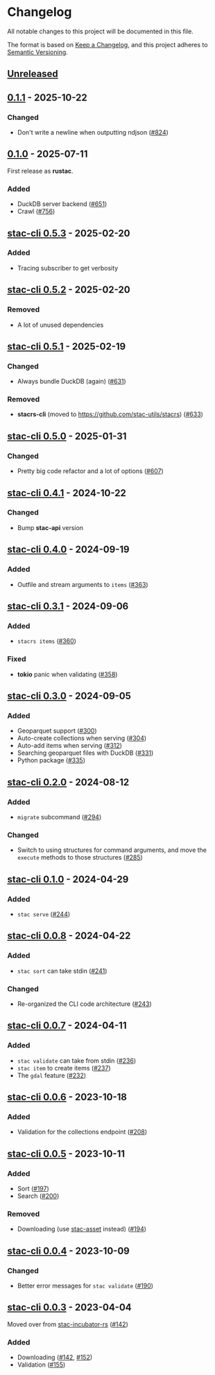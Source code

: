 # Changelog

All notable changes to this project will be documented in this file.

The format is based on [Keep a Changelog](https://keepachangelog.com/en/1.0.0/), and this project adheres to [Semantic Versioning](https://semver.org/spec/v2.0.0.html).

## [Unreleased]

## [0.1.1] - 2025-10-22

### Changed

- Don't write a newline when outputting ndjson ([#824](https://github.com/stac-utils/rustac/pull/824))

## [0.1.0] - 2025-07-11

First release as **rustac**.

### Added

- DuckDB server backend ([#651](https://github.com/stac-utils/rustac/pull/651))
- Crawl ([#756](https://github.com/stac-utils/rustac/pull/756))

## [stac-cli 0.5.3] - 2025-02-20

### Added

- Tracing subscriber to get verbosity

## [stac-cli 0.5.2] - 2025-02-20

### Removed

- A lot of unused dependencies

## [stac-cli 0.5.1] - 2025-02-19

### Changed

- Always bundle DuckDB (again) ([#631](https://github.com/stac-utils/rustac/pull/631))

### Removed

- **stacrs-cli** (moved to <https://github.com/stac-utils/stacrs>) ([#633](https://github.com/stac-utils/rustac/pull/633))

## [stac-cli 0.5.0] - 2025-01-31

### Changed

- Pretty big code refactor and a lot of options ([#607](https://github.com/stac-utils/rustac/pull/607))

## [stac-cli 0.4.1] - 2024-10-22

### Changed

- Bump **stac-api** version

## [stac-cli 0.4.0] - 2024-09-19

### Added

- Outfile and stream arguments to `items` ([#363](https://github.com/stac-utils/rustac/pull/363))

## [stac-cli 0.3.1] - 2024-09-06

### Added

- `stacrs items` ([#360](https://github.com/stac-utils/rustac/pull/360))

### Fixed

- **tokio** panic when validating ([#358](https://github.com/stac-utils/rustac/pull/358))

## [stac-cli 0.3.0] - 2024-09-05

### Added

- Geoparquet support ([#300](https://github.com/stac-utils/rustac/pull/300))
- Auto-create collections when serving ([#304](https://github.com/stac-utils/rustac/pull/304))
- Auto-add items when serving ([#312](https://github.com/stac-utils/rustac/pull/312))
- Searching geoparquet files with DuckDB ([#331](https://github.com/stac-utils/rustac/pull/331))
- Python package ([#335](https://github.com/stac-utils/rustac/pull/335))

## [stac-cli 0.2.0] - 2024-08-12

### Added

- `migrate` subcommand ([#294](https://github.com/stac-utils/rustac/pull/294))

### Changed

- Switch to using structures for command arguments, and move the `execute` methods to those structures ([#285](https://github.com/stac-utils/rustac/pull/285))

## [stac-cli 0.1.0] - 2024-04-29

### Added

- `stac serve` ([#244](https://github.com/stac-utils/rustac/pull/244))

## [stac-cli 0.0.8] - 2024-04-22

### Added

- `stac sort` can take stdin ([#241](https://github.com/stac-utils/rustac/pull/241))

### Changed

- Re-organized the CLI code architecture ([#243](https://github.com/stac-utils/rustac/pull/243))

## [stac-cli 0.0.7] - 2024-04-11

### Added

- `stac validate` can take from stdin ([#236](https://github.com/stac-utils/rustac/pull/236))
- `stac item` to create items ([#237](https://github.com/stac-utils/rustac/pull/237))
- The `gdal` feature ([#232](https://github.com/stac-utils/rustac/pull/232))

## [stac-cli 0.0.6] - 2023-10-18

### Added

- Validation for the collections endpoint ([#208](https://github.com/stac-utils/rustac/pull/208))

## [stac-cli 0.0.5] - 2023-10-11

### Added

- Sort ([#197](https://github.com/stac-utils/rustac/pull/197))
- Search ([#200](https://github.com/stac-utils/rustac/pull/200))

### Removed

- Downloading (use [stac-asset](https://github.com/stac-utils/stac-asset) instead) ([#194](https://github.com/stac-utils/rustac/pull/194))

## [stac-cli 0.0.4] - 2023-10-09

### Changed

- Better error messages for `stac validate` ([#190](https://github.com/stac-utils/rustac/pull/190))

## [stac-cli 0.0.3] - 2023-04-04

Moved over from [stac-incubator-rs](https://github.com/gadomski/stac-incubator-rs) ([#142](https://github.com/stac-utils/rustac/pull/142))

### Added

- Downloading ([#142](https://github.com/stac-utils/rustac/pull/142), [#152](https://github.com/stac-utils/rustac/pull/152))
- Validation ([#155](https://github.com/stac-utils/rustac/pull/155))

[Unreleased]: https://github.com/stac-utils/rustac/compare/rustac-v0.1.1..main
[0.1.1]: https://github.com/stac-utils/rustac/compare/rustac-v0.1.0..rustac-v0.1.1
[0.1.0]: https://github.com/stac-utils/rustac/tree/rustac-v0.1.0
[stac-cli 0.5.3]: https://github.com/stac-utils/rustac/compare/stac-cli-v0.5.2..stac-cli-v0.5.3
[stac-cli 0.5.2]: https://github.com/stac-utils/rustac/compare/stac-cli-v0.5.1..stac-cli-v0.5.2
[stac-cli 0.5.1]: https://github.com/stac-utils/rustac/compare/stac-cli-v0.5.0..stac-cli-v0.5.1
[stac-cli 0.5.0]: https://github.com/stac-utils/rustac/compare/stac-cli-v0.4.1..stac-cli-v0.5.0
[stac-cli 0.4.1]: https://github.com/stac-utils/rustac/compare/stac-cli-v0.4.0..stac-cli-v0.4.1
[stac-cli 0.4.0]: https://github.com/stac-utils/rustac/compare/stac-cli-v0.3.1..stac-cli-v0.4.0
[stac-cli 0.3.1]: https://github.com/stac-utils/rustac/compare/stac-cli-v0.3.0..stac-cli-v0.3.1
[stac-cli 0.3.0]: https://github.com/stac-utils/rustac/compare/stac-cli-v0.2.0..stac-cli-v0.3.0
[stac-cli 0.2.0]: https://github.com/stac-utils/rustac/compare/stac-cli-v0.1.0..stac-cli-v0.2.0
[stac-cli 0.1.0]: https://github.com/stac-utils/rustac/compare/stac-cli-v0.0.8..stac-cli-v0.1.0
[stac-cli 0.0.8]: https://github.com/stac-utils/rustac/compare/stac-cli-v0.0.7..stac-cli-v0.0.8
[stac-cli 0.0.7]: https://github.com/stac-utils/rustac/compare/stac-cli-v0.0.6..stac-cli-v0.0.7
[stac-cli 0.0.6]: https://github.com/stac-utils/rustac/compare/stac-cli-v0.0.5..stac-cli-v0.0.6
[stac-cli 0.0.5]: https://github.com/stac-utils/rustac/compare/stac-cli-v0.0.4..stac-cli-v0.0.5
[stac-cli 0.0.4]: https://github.com/stac-utils/rustac/compare/stac-cli-v0.0.3..stac-cli-v0.0.4
[stac-cli 0.0.3]: https://github.com/stac-utils/rustac/tree/stac-cli-v0.0.3

<!-- markdownlint-disable-file MD024 -->
